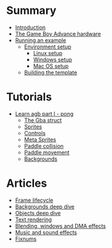 # Summary

- [Introduction](./introduction/introduction.md)
- [The Game Boy Advance hardware](./hardware/hardware.md)
- [Running an example](./setup/getting_started.md)
  - [Environment setup](./setup/setup.md)
    - [Linux setup](./setup/linux.md)
    - [Windows setup](./setup/windows.md)
    - [Mac OS setup](./setup/mac.md)
  - [Building the template](./setup/building.md)

# Tutorials

- [Learn agb part I - pong](./pong/01_introduction.md)
  - [The Gba struct](./pong/02_the_gba_struct.md)
  - [Sprites](./pong/03_sprites.md)
  - [Controls](./pong/04_controls.md)
  - [Meta Sprites](./pong/05_meta_sprites.md)
  - [Paddle collision](./pong/07_paddle_collision.md)
  - [Paddle movement](./pong/08_paddle_movement.md)
  - [Backgrounds](./pong/09_background.md)

# Articles

- [Frame lifecycle](./articles/frame_lifecycle.md)
- [Backgrounds deep dive]()
- [Objects deep dive]()
- [Text rendering]()
- [Blending, windows and DMA effects]()
- [Music and sound effects]()
- [Fixnums]()
